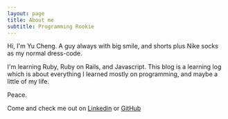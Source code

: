 ```yaml
---
layout: page
title: About me
subtitle: Programming Rookie
---
```


Hi, I'm Yu Cheng. A guy always with big smile, and shorts plus Nike socks as my normal dress-code.

I'm learning Ruby, Ruby on Rails, and Javascript. This blog is a learning log which is about everything I learned mostly on programming, and maybe a little of my life.

Peace.

Come and check me out on [Linkedin](https://www.linkedin.com/in/yu-cheng-chang-a47a3914b/) or [GitHub](https://github.com/yucchang)
